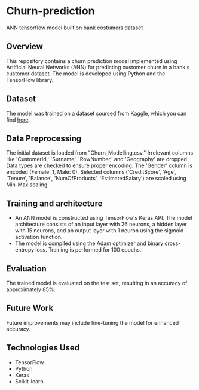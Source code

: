 # Churn-prediction
ANN tensorflow model built on bank costumers dataset

## Overview

This repository contains a churn prediction model implemented using Artificial Neural Networks (ANN) for predicting customer churn in a bank's customer dataset. The model is developed using Python and the TensorFlow library.

## Dataset

The model was trained on a dataset sourced from Kaggle, which you can find [here](https://www.kaggle.com/datasets/paultimothymooney/chest-xray-pneumonia).


## Data Preprocessing

The initial dataset is loaded from "Churn_Modelling.csv."
Irrelevant columns like 'CustomerId,' 'Surname,' 'RowNumber,' and 'Geography' are dropped.
Data types are checked to ensure proper encoding.
The 'Gender' column is encoded (Female: 1, Male: 0).
Selected columns ('CreditScore', 'Age', 'Tenure', 'Balance', 'NumOfProducts', 'EstimatedSalary') are scaled using Min-Max scaling.

## Training and architecture

- An ANN model is constructed using TensorFlow's Keras API.
The model architecture consists of an input layer with 26 neurons, a hidden layer with 15 neurons, and an output layer with 1 neuron using the sigmoid activation function.
- The model is compiled using the Adam optimizer and binary cross-entropy loss.
Training is performed for 100 epochs.

## Evaluation

The trained model is evaluated on the test set, resulting in an accuracy of approximately 85%.


## Future Work

Future improvements may include fine-tuning the model for enhanced accuracy.

## Technologies Used

- TensorFlow
- Python
- Keras
- Scikit-learn

